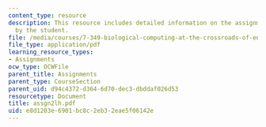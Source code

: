 ```yaml
---
content_type: resource
description: This resource includes detailed information on the assignment submitted
  by the student.
file: /media/courses/7-349-biological-computing-at-the-crossroads-of-engineering-and-science-spring-2005/e8d1203e6901bc8c2eb32eae5f06142e_assgn2lh.pdf
file_type: application/pdf
learning_resource_types:
- Assignments
ocw_type: OCWFile
parent_title: Assignments
parent_type: CourseSection
parent_uid: d94c4372-d364-6d70-dec3-dbddaf026d53
resourcetype: Document
title: assgn2lh.pdf
uid: e8d1203e-6901-bc8c-2eb3-2eae5f06142e
---
```

